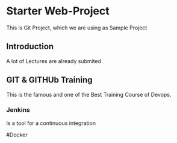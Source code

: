 # Starter Web-Project

This is Git Project, which we are using as Sample Project

## Introduction
A lot of Lectures are already submited 

## GIT & GITHUb Training
This is the famous and one of the Best Training Course of Devops.

### Jenkins
Is a tool for a continuous integration 


#Docker

